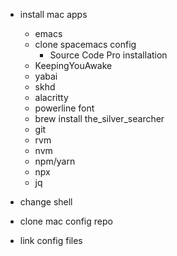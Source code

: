 - install mac apps
  * emacs
  * clone spacemacs config
    - Source Code Pro installation
  * KeepingYouAwake
  * yabai
  * skhd
  * alacritty
  * powerline font
  * brew install the_silver_searcher
  
  - git
  - rvm
  - nvm
  - npm/yarn
  - npx
  - jq

- change shell
- clone mac config repo
- link config files

